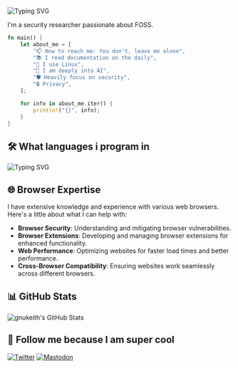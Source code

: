 ![Typing SVG](http://readme-typing-svg.herokuapp.com/?font=JetBrains+Mono&pause=1000&color=00FF00&random=false&width=435&lines=Haiiiii+I'm+gnukeith)

I'm a security researcher passionate about FOSS.

```rust
fn main() {
    let about_me = [
        "📫 How to reach me: You don't, leave me alone",
        "📚 I read documentation on the daily",
        "🐧 I use Linux",
        "🤖 I am deeply into AI",
        "🛡️ Heavily focus on security",
        "🔒 Privacy",
    ];

    for info in about_me.iter() {
        println!("{}", info);
    }
}
```

## 🛠️ What languages i program in

![Typing SVG](http://readme-typing-svg.herokuapp.com/?font=JetBrains+Mono&pause=1000&color=00FF00&random=false&width=435&lines=Python;HTML;CSS;Javascript;Rust;GO)

## 🌐 Browser Expertise

I have extensive knowledge and experience with various web browsers. Here's a little about what I can help with:
- **Browser Security**: Understanding and mitigating browser vulnerabilities.
- **Browser Extensions**: Developing and managing browser extensions for enhanced functionality.
- **Web Performance**: Optimizing websites for faster load times and better performance.
- **Cross-Browser Compatibility**: Ensuring websites work seamlessly across different browsers.

## 📊 GitHub Stats

![gnukeith's GitHub Stats](https://github-readme-stats.vercel.app/api?username=gnukeith&show_icons=true&theme=radical&title_color=00FF00&icon_color=00FF00&text_color=00FF00&bg_color=0d1117)


## 👀 Follow me because I am super cool

<p>
  <a href="https://x.com/gnukeith" target="_blank"><img src="https://img.shields.io/badge/Twitter-%231DA1F2.svg?style=for-the-badge&logo=Twitter&logoColor=white" alt="Twitter"></a>
  <a href="https://mastodon.social/@keith684" target="_blank"><img src="https://img.shields.io/badge/Mastodon-6364FF?style=for-the-badge&logo=mastodon&logoColor=white" alt="Mastodon"></a>
</p>

